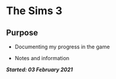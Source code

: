 # The Sims 3

## Purpose

+	Documenting my progress in the game

+	Notes and information

***Started: 03 February 2021***